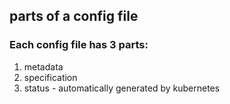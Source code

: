 ## parts of a config file

### Each config file has 3 parts:
1. metadata
2. specification
3. status - automatically generated by kubernetes
